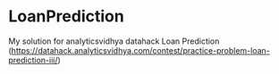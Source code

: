 # LoanPrediction
My solution for analyticsvidhya datahack Loan Prediction (https://datahack.analyticsvidhya.com/contest/practice-problem-loan-prediction-iii/)
